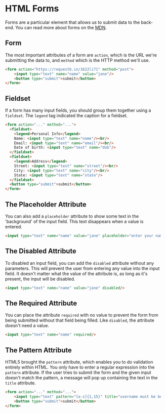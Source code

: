 
# HTML Forms

Forms are a particular element that allows us to submit data to the back-end. You can read more about forms on the [MDN](https://developer.mozilla.org/en-US/docs/Learn/HTML/Forms).


## Form

The most important attributes of a form are `action`, which is the URL we're submitting the data to, and `method` which is the HTTP method we'll use.

```html
<form action="https://requestb.in/1622li71" method="post">
    <input type="text" name="name" value="jane"/>
    <button type="submit">submit</button>
</form>
```

## Fieldset

If a form has many input fields, you should group them together using a `fieldset`. The `legend` tag indicated the caption for a fieldset.


```html
<form action="..." method="...">
  <fieldset>
    <legend>Personal Info</legend>
    Name: <input type="text" name="name"/><br/>
    Email: <input type="text" name="email"/><br/>
    Date of birth: <input type="text" name="dob"/>
  </fieldset>
  <fieldset>
    <legend>Address</legend>
    Street: <input type="text" name="street"/><br/>
    City: <input type="text" name="city"/><br/>
    State: <input type="text" name="state"/>
  </fieldset>
  <button type="submit">submit</button>
</form>
```

## The Placeholder Attribute

You can also add a `placeholder` attribute to show some text in the 'background' of the input field. This text disappears when a value is entered.

```html
<input type="text" name="name" value="jane" placeholder="enter your name"/>
```

## The Disabled Attribute

To disabled an input field, you can add the `disabled` attribute without any parameters. This will prevent the user from entering any value into the input field. It doesn't matter what the value of the attribute is, as long as it's present, the input will be disabled.

```html
<input type="text" name="name" value="jane" disabled/>
```

## The Required Attribute

You can place the attribute `required` with no value to prevent the form from being submitted without that field being filled. Like `disabled`, the attribute doesn't need a value.

```html
<input type="text" name="name" required/>
```


## The Pattern Attribute

HTML5 brought the `pattern` attribute, which enables you to do validation entirely within HTML. You only have to enter a regular expression into the `pattern` attribute. If the user tries to submit the form and the given input doesn't match the pattern, a message will pop up containing the text in the `title` attribute.

```html
<form action="..." method="...">
    <input type="text" pattern="[a-z]{1,15}" title="username must be between 1 and 15 characters, all lowercase" required/>
    <button type="submit">submit</button>
</form>
```